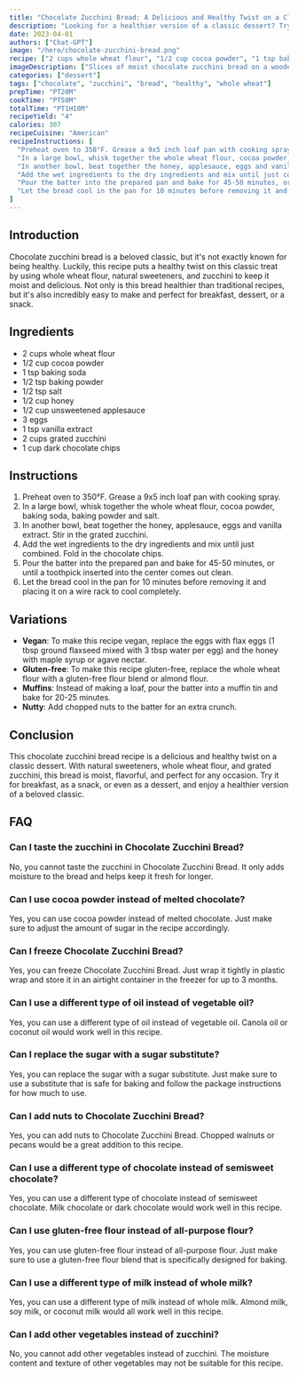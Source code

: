 ```yaml
---
title: "Chocolate Zucchini Bread: A Delicious and Healthy Twist on a Classic Treat"
description: "Looking for a healthier version of a classic dessert? Try this delicious chocolate zucchini bread recipe made with whole wheat flour and natural sweeteners."
date: 2023-04-01
authors: ["Chat-GPT"]
image: "/hero/chocolate-zucchini-bread.png"
recipe: ["2 cups whole wheat flour", "1/2 cup cocoa powder", "1 tsp baking soda", "1/2 tsp baking powder", "1/2 tsp salt", "1/2 cup honey", "1/2 cup unsweetened applesauce", "3 eggs", "1 tsp vanilla extract", "2 cups grated zucchini", "1 cup dark chocolate chips"]
imageDescription: ["Slices of moist chocolate zucchini bread on a wooden board", "A close-up of a slice of chocolate zucchini bread showing the chocolate chips", "A slice of chocolate zucchini bread with a cup of coffee in the background", "A loaf of chocolate zucchini bread with a slice cut out to show the moist texture"]
categories: ["dessert"]
tags: ["chocolate", "zucchini", "bread", "healthy", "whole wheat"]
prepTime: "PT20M"
cookTime: "PT50M"
totalTime: "PT1H10M"
recipeYield: "4"
calories: 307
recipeCuisine: "American"
recipeInstructions: [
  "Preheat oven to 350°F. Grease a 9x5 inch loaf pan with cooking spray.",
  "In a large bowl, whisk together the whole wheat flour, cocoa powder, baking soda, baking powder and salt.",
  "In another bowl, beat together the honey, applesauce, eggs and vanilla extract. Stir in the grated zucchini.",
  "Add the wet ingredients to the dry ingredients and mix until just combined. Fold in the chocolate chips.",
  "Pour the batter into the prepared pan and bake for 45-50 minutes, or until a toothpick inserted into the center comes out clean.",
  "Let the bread cool in the pan for 10 minutes before removing it and placing it on a wire rack to cool completely."
]
---
```


## Introduction

Chocolate zucchini bread is a beloved classic, but it's not exactly known for being healthy. Luckily, this recipe puts a healthy twist on this classic treat by using whole wheat flour, natural sweeteners, and zucchini to keep it moist and delicious. Not only is this bread healthier than traditional recipes, but it's also incredibly easy to make and perfect for breakfast, dessert, or a snack.

## Ingredients

- 2 cups whole wheat flour
- 1/2 cup cocoa powder
- 1 tsp baking soda
- 1/2 tsp baking powder
- 1/2 tsp salt
- 1/2 cup honey
- 1/2 cup unsweetened applesauce
- 3 eggs
- 1 tsp vanilla extract
- 2 cups grated zucchini
- 1 cup dark chocolate chips

## Instructions

1. Preheat oven to 350°F. Grease a 9x5 inch loaf pan with cooking spray.
2. In a large bowl, whisk together the whole wheat flour, cocoa powder, baking soda, baking powder and salt.
3. In another bowl, beat together the honey, applesauce, eggs and vanilla extract. Stir in the grated zucchini.
4. Add the wet ingredients to the dry ingredients and mix until just combined. Fold in the chocolate chips.
5. Pour the batter into the prepared pan and bake for 45-50 minutes, or until a toothpick inserted into the center comes out clean.
6. Let the bread cool in the pan for 10 minutes before removing it and placing it on a wire rack to cool completely.

## Variations

- **Vegan**: To make this recipe vegan, replace the eggs with flax eggs (1 tbsp ground flaxseed mixed with 3 tbsp water per egg) and the honey with maple syrup or agave nectar.
- **Gluten-free**: To make this recipe gluten-free, replace the whole wheat flour with a gluten-free flour blend or almond flour.
- **Muffins**: Instead of making a loaf, pour the batter into a muffin tin and bake for 20-25 minutes.
- **Nutty**: Add chopped nuts to the batter for an extra crunch.

## Conclusion

This chocolate zucchini bread recipe is a delicious and healthy twist on a classic dessert. With natural sweeteners, whole wheat flour, and grated zucchini, this bread is moist, flavorful, and perfect for any occasion. Try it for breakfast, as a snack, or even as a dessert, and enjoy a healthier version of a beloved classic.

## FAQ

### Can I taste the zucchini in Chocolate Zucchini Bread?

No, you cannot taste the zucchini in Chocolate Zucchini Bread. It only adds moisture to the bread and helps keep it fresh for longer.

### Can I use cocoa powder instead of melted chocolate?

Yes, you can use cocoa powder instead of melted chocolate. Just make sure to adjust the amount of sugar in the recipe accordingly.

### Can I freeze Chocolate Zucchini Bread?

Yes, you can freeze Chocolate Zucchini Bread. Just wrap it tightly in plastic wrap and store it in an airtight container in the freezer for up to 3 months.

### Can I use a different type of oil instead of vegetable oil?

Yes, you can use a different type of oil instead of vegetable oil. Canola oil or coconut oil would work well in this recipe.

### Can I replace the sugar with a sugar substitute?

Yes, you can replace the sugar with a sugar substitute. Just make sure to use a substitute that is safe for baking and follow the package instructions for how much to use.

### Can I add nuts to Chocolate Zucchini Bread?

Yes, you can add nuts to Chocolate Zucchini Bread. Chopped walnuts or pecans would be a great addition to this recipe.

### Can I use a different type of chocolate instead of semisweet chocolate?

Yes, you can use a different type of chocolate instead of semisweet chocolate. Milk chocolate or dark chocolate would work well in this recipe.

### Can I use gluten-free flour instead of all-purpose flour?

Yes, you can use gluten-free flour instead of all-purpose flour. Just make sure to use a gluten-free flour blend that is specifically designed for baking.

### Can I use a different type of milk instead of whole milk?

Yes, you can use a different type of milk instead of whole milk. Almond milk, soy milk, or coconut milk would all work well in this recipe.

### Can I add other vegetables instead of zucchini?

No, you cannot add other vegetables instead of zucchini. The moisture content and texture of other vegetables may not be suitable for this recipe.